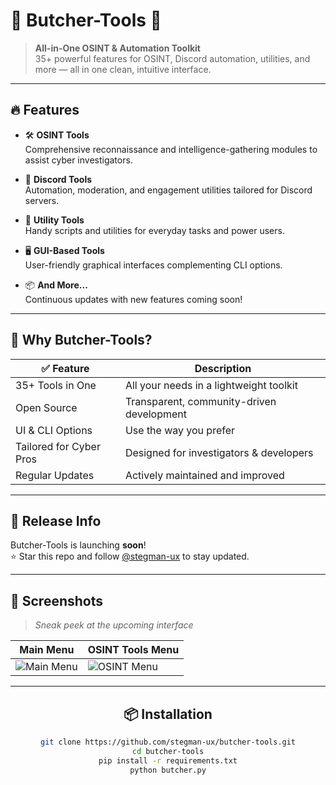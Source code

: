 # 🚨 Butcher-Tools 🚨

> **All-in-One OSINT & Automation Toolkit**  
> 35+ powerful features for OSINT, Discord automation, utilities, and more — all in one clean, intuitive interface.

---

## 🔥 Features

- 🛠️ **OSINT Tools**  
  Comprehensive reconnaissance and intelligence-gathering modules to assist cyber investigators.

- 💬 **Discord Tools**  
  Automation, moderation, and engagement utilities tailored for Discord servers.

- 🔧 **Utility Tools**  
  Handy scripts and utilities for everyday tasks and power users.

- 🖥️ **GUI-Based Tools**  
  User-friendly graphical interfaces complementing CLI options.

- 📦 **And More...**  
  Continuous updates with new features coming soon!

---

## 🚀 Why Butcher-Tools?

| ✅ Feature                         | Description                                  |
|----------------------------------|----------------------------------------------|
| 35+ Tools in One                 | All your needs in a lightweight toolkit      |
| Open Source                     | Transparent, community-driven development    |
| UI & CLI Options                | Use the way you prefer                        |
| Tailored for Cyber Pros          | Designed for investigators & developers      |
| Regular Updates                 | Actively maintained and improved             |

---

## 📅 Release Info

Butcher-Tools is launching **soon**!  
⭐ Star this repo and follow [@stegman-ux](https://github.com/stegman-ux) to stay updated.

---



## 📸 Screenshots

> _Sneak peek at the upcoming interface_

<div align="center">

| Main Menu                               | OSINT Tools Menu                          |
|----------------------------------------|------------------------------------------|
| ![Main Menu](https://via.placeholder.com/300x150?text=Main+Menu) | ![OSINT Menu](https://via.placeholder.com/300x150?text=OSINT+Tools) |


---

## 📦 Installation

```bash
git clone https://github.com/stegman-ux/butcher-tools.git
cd butcher-tools
pip install -r requirements.txt
python butcher.py
